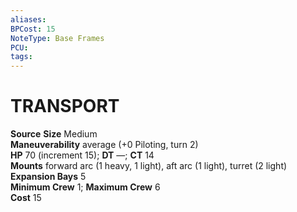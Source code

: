 ```yaml
---
aliases: 
BPCost: 15
NoteType: Base Frames
PCU: 
tags: 
---
```

# TRANSPORT
**Source** 
**Size** Medium  
**Maneuverability** average (+0 Piloting, turn 2)  
**HP** 70 (increment 15); **DT** —; **CT** 14  
**Mounts** forward arc (1 heavy, 1 light), aft arc (1 light), turret (2 light)  
**Expansion Bays** 5  
**Minimum Crew** 1; **Maximum Crew** 6  
**Cost** 15